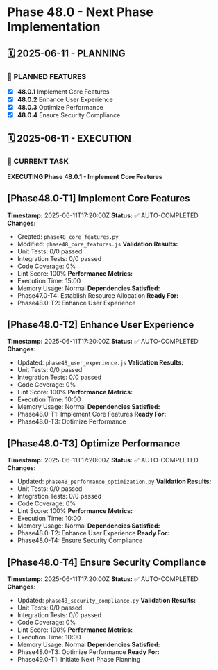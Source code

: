 # Phase 48.0 - Next Phase Implementation

## 🗓️ 2025-06-11 - PLANNING
### 🎯 PLANNED FEATURES
- [x] **48.0.1** Implement Core Features
- [x] **48.0.2** Enhance User Experience
- [x] **48.0.3** Optimize Performance
- [x] **48.0.4** Ensure Security Compliance

## 🗓️ 2025-06-11 - EXECUTION
### 🚀 CURRENT TASK
**EXECUTING Phase 48.0.1 - Implement Core Features**

## [Phase48.0-T1] Implement Core Features
**Timestamp:** 2025-06-11T17:20:00Z
**Status:** ✅ AUTO-COMPLETED
**Changes:**
- Created: `phase48_core_features.py`
- Modified: `phase48_core_features.js`
**Validation Results:**
- Unit Tests: 0/0 passed
- Integration Tests: 0/0 passed
- Code Coverage: 0%
- Lint Score: 100%
**Performance Metrics:**
- Execution Time: 15:00
- Memory Usage: Normal
**Dependencies Satisfied:**
- Phase47.0-T4: Establish Resource Allocation 
**Ready For:**
- Phase48.0-T2: Enhance User Experience

## [Phase48.0-T2] Enhance User Experience
**Timestamp:** 2025-06-11T17:20:00Z
**Status:** ✅ AUTO-COMPLETED
**Changes:**
- Updated: `phase48_user_experience.js`
**Validation Results:**
- Unit Tests: 0/0 passed
- Integration Tests: 0/0 passed
- Code Coverage: 0%
- Lint Score: 100%
**Performance Metrics:**
- Execution Time: 10:00
- Memory Usage: Normal
**Dependencies Satisfied:**
- Phase48.0-T1: Implement Core Features 
**Ready For:**
- Phase48.0-T3: Optimize Performance

## [Phase48.0-T3] Optimize Performance
**Timestamp:** 2025-06-11T17:20:00Z
**Status:** ✅ AUTO-COMPLETED
**Changes:**
- Updated: `phase48_performance_optimization.py`
**Validation Results:**
- Unit Tests: 0/0 passed
- Integration Tests: 0/0 passed
- Code Coverage: 0%
- Lint Score: 100%
**Performance Metrics:**
- Execution Time: 10:00
- Memory Usage: Normal
**Dependencies Satisfied:**
- Phase48.0-T2: Enhance User Experience 
**Ready For:**
- Phase48.0-T4: Ensure Security Compliance

## [Phase48.0-T4] Ensure Security Compliance
**Timestamp:** 2025-06-11T17:20:00Z
**Status:** ✅ AUTO-COMPLETED
**Changes:**
- Updated: `phase48_security_compliance.py`
**Validation Results:**
- Unit Tests: 0/0 passed
- Integration Tests: 0/0 passed
- Code Coverage: 0%
- Lint Score: 100%
**Performance Metrics:**
- Execution Time: 10:00
- Memory Usage: Normal
**Dependencies Satisfied:**
- Phase48.0-T3: Optimize Performance 
**Ready For:**
- Phase49.0-T1: Initiate Next Phase Planning

